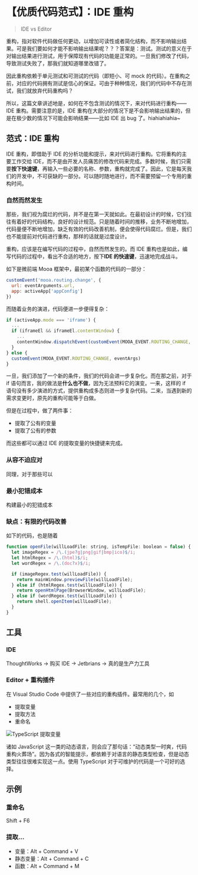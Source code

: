# 【优质代码范式】：IDE 重构

> IDE vs Editor

重构，指对软件代码做任何更动，以增加可读性或者简化结构，而不影响输出结果。可是我们要如何才能不影响输出结果呢？？？答案是：测试。测试的意义在于对输出结果进行测试，用于保障现有代码的功能是正常的。一旦我们修改了代码，导致测试失败了，那我们就知道哪里改错了。

因此重构依赖于单元测试和可测试的代码（即短小、可 mock 的代码）。在重构之前，对应的代码拥有测试是信心的保证。可由于种种情况，我们的代码中不存在测试，我们就放弃代码重构吗？

所以，这篇文章讲述地是，如何在不包含测试的情况下，来对代码进行重构——IDE 重构。需要注意的是，IDE 重构在大部分的情况下是不会影响输出结果的，但是在极少数的情况下可能会影响结果——比如 IDE 出 bug 了。hiahiahiahia~

## 范式：IDE 重构

IDE 重构，即借助于 IDE 的分析功能和提示，来对代码进行重构。它将重构的主要工作交给 IDE，而不是由开发人员痛苦的修改代码来完成。多数时候，我们只需要**按下快速键**，再输入一些必要的名称、参数，重构就完成了。因此，它是每天我们的开发中，不可获缺的一部分。可以随时随地进行，而不需要预留一个专用的重构时间。

### 自然而然发生

那些，我们视为腐烂的代码，并不是在第一天就如此。在最初设计的时候，它们往往有着好的代码结构，良好的设计规范。只是随着时间的推移，业务不断地增加，代码量便不断地增加，缺乏有效的代码改善机制，便会使得代码腐烂。但是，我们也不能提前对代码进行重构，那样的话就是过度设计。

重构，应该是在编写代码的过程中，自然而然发生的。而 IDE 重构也是如此，编写代码的过程中，看出不合适的地方，按下**IDE 的快速键**，迅速地完成战斗。

如下是微前端 Mooa 框架中，最初某个函数的代码的一部分：

```javascript
customEvent('mooa.routing.change', {
  url: eventArguments.url,
  app: activeApp['appConfig']
})
```

而随着业务的演进，代码便进一步便得复杂：

```javascript
if (activeApp.mode === 'iframe') {
  ...
  if (iframeEl && iframeEl.contentWindow) {
    ...
    contentWindow.dispatchEvent(customEvent(MOOA_EVENT.ROUTING_CHANGE, eventArgs))
  }
} else {
  customEvent(MOOA_EVENT.ROUTING_CHANGE, eventArgs)
}
```

一旦，我们添加了一个新的条件，我们的代码会进一步复杂化。而在那之前，对于 if 语句而言，我的做法是**什么也不做**，因为无法预料它的演变。一来，这样的 if 语句没有多少演进的方式，提供重构成多态则进一步复杂代码。二来，当遇到新的需求变更时，原先的重构可能等于白做。

但是在过程中，做了两件事：
 
  - 提取了公有的变量
  - 提取了公有的参数

而这些都可以通过 IDE 的提取变量的快捷键来完成。

### 从容不迫应对

同理，对于那些可以

### 最小犯错成本

构建最小的犯错成本 

### 缺点：有限的代码改善

如下的代码，也是随着

```javascript
function openFile(willLoadFile: string, isTempFile: boolean = false) {
  let imageRegex = /\.(jpe?g|png|gif|bmp|ico)$/i;
  let htmlRegex = /\.(html)$/i;
  let wordRegex = /\.(doc?x)$/i;

  if (imageRegex.test(willLoadFile)) {
    return mainWindow.previewFile(willLoadFile);
  } else if (htmlRegex.test(willLoadFile)) {
    return openHtmlPage(BrowserWindow, willLoadFile);
  } else if (wordRegex.test(willLoadFile)) {
    return shell.openItem(willLoadFile);
  }
}
```

## 工具

### IDE

ThoughtWorks -> 购买 IDE -> Jetbrians -> 真的是生产力工具

### Editor + 重构插件

在 Visual Studio Code 中提供了一些对应的重构插件。最常用的几个，如

 - 提取变量
 - 提取方法
 - 重命名

![TypeScript 提取变量](ts-extract-local.gif)

诸如 JavaScript 这一类的动态语言，则会应了那句话：“动态类型一时爽，代码重构火葬场”。因为各式的智能提示，都依赖于对语言的静态类型检查，但是动态类型往往很难实现这一点。使用 TypeScript 对于可维护的代码是一个可好的选择。

## 示例

### 重命名

Shift + F6

### 提取...

 - 变量：Alt + Command + V
 - 静态变量：Alt + Command +  C
 - 函数：Alt + Command +  M

